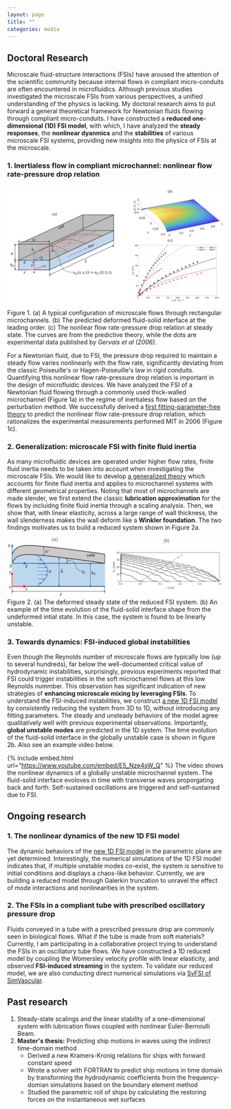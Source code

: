 ```yaml
---
layout: page
title: ""
categories: media
---
```


## Doctoral Research

Microscale fluid-structure interactions (FSIs) have aroused the attention of the scientific community because internal flows in compliant micro-conduits are 
often encountered in microfluidics. Although previous studies investigated the microscale FSIs from various perspectives, a unified understanding of the physics is lacking. My doctoral research aims to put forward a general theoretical framework for Newtonian fluids flowing through compliant micro-conduits. I have constructed a 
**reduced one-dimensional (1D) FSI model**, with which, I have analyzed the **steady responses**, the **nonlinear dyanmics** and the **stabilities** of various 
microscale FSI systems, providing new insights into the physics of FSIs at the microscale.    

### 1. Inertialess flow in compliant microchannel: nonlinear flow rate-pressure drop relation

![](/assets/research-fig1.png)Figure 1. (a) A typical configuration of microscale flows through rectangular microchannels. (b) The predicted deformed fluid-solid interface at the leading order. (c) The nonliear flow rate-pressure drop relation at steady state. The curves are from the predictive theory, while the dots are experimental data published by *Gervais et al (2006)*.

For a Newtonian fluid, due to FSI, the pressure drop required to maintain a steady flow varies nonlinearly with the flow rate, significantly deviating from the classic Poiseuille's or Hagen-Poiseuille's law in rigid conduits. Quantifying this nonlinear flow rate-pressure drop relation is important in the design of microfluidic devices. We have analyzed the FSI of a Newtonian fluid flowing through a commonly used thick-walled microchannel (Figure 1a) in the regime of inertialess flow based on the perturbation method. We successfully derived a [first fitting-parameter-free theory](https://doi.org/10.1098/rspa.2019.0513) to predict the nonlinear flow rate-pressure drop relation, which rationalizes the experimental measurements performed MIT in 2006 (Figure 1c). 

### 2. Generalization: microscale FSI with finite fluid inertia

As many microfluidic devices are operated under higher flow rates, finite fluid inertia needs to be taken into account when investigating the microscale FSIs. We would like to develop [a generalized theory](https://aip.scitation.org/doi/10.1063/5.0062252) which accounts for finite fluid inertia and applies to microchannel systems with different geometrical properties. Noting that most of microchannels are made slender, we first extend the classic **lubrication approximation** for the flows by incluidng finite fluid inertia through a scaling analysis. Then, we show that, with linear elasticity, across a large range of wall thickness, the wall slenderness makes the wall deform like a **Winkler foundation**. The two findings motivates us to build a reduced system shown in Figure 2a. 

![](/assets/research-fig2.png)Figure 2. (a) The deformed steady state of the reduced FSI system. (b) An example of the time evolution of the fluid-solid interface shape from the undeformed intial state. In this case, the system is found to be linearly unstable. 

### 3. Towards dynamics: FSI-induced global instabilities

Even though the Reynolds number of microscale flows are typically low (up to several hundreds), far below the well-documented critical value of hydrodynamic instabilities, surprisingly, previous experiments reported that FSI could trigger instabilities in the soft microchannel flows at this low Reynolds nummber. This observation has significant indication of new strategies of **enhancing microscale mixing by leveraging FSIs**. To understand the FSI-induced instabilities,  we construct [a new 1D FSI model](https://arxiv.org/abs/2202.11704) by consistently reducing the system from 3D to 1D, without introducing any fitting parameters. The steady and unsteady behaviors of the model agree qualitatively well with previous experimental observations. Importantly, **global unstable modes** are predicted in the 1D system. The time evolution of the fluid-solid interface in the globally unstable case is shown in figure 2b. Also see an example video below. 

{% include embed.html url="https://www.youtube.com/embed/E5_Nze4sW_Q" %} The video shows the nonlinear dynamics of a globally unstable microchannel system. The fluid-solid interface evoloves in time with transverse waves proporgating back and forth. Self-sustained oscillations are triggered and self-sustained due to FSI.

## Ongoing research
### 1. The nonlinear dynamics of the new 1D FSI model
The dynamic behaviors of the [new 1D FSI model](https://arxiv.org/abs/2202.11704) in the parametric plane are yet determined. Interestingly, the numerical simulations of the 1D FSI model indicates that, if multiple unstable modes co-exist, the system is sensitive to initial conditions and displays a chaos-like behavior. Currently, we are building a reduced model through Galerkin truncation to unravel the effect of mode interactions and nonlinearities in the system.

### 2. The FSIs in a compliant tube with prescribed oscillatory pressure drop 
Fluids conveyed in a tube with a prescribed pressure drop are commonly seen in biological flows. What if the tube is made from soft materials? Currently, I am participating in a collaborative project trying to understand the FSIs in an oscillatory tube flows. We have constructed a 1D reduced model by coupling the Womersley velocity profile with linear elasticity, and observed **FSI-induced streaming** in the system. To validate our reduced model, we are also conducting direct numerical simulations via [SvFSI of SimVascular](https://simvascular.github.io/docssvFSI.html).

## Past research

1. Steady-state scalings and the linear stability of a one-dimensional system with lubrication flows coupled with nonlinear Euler-Bernoulli Beam.
2. **Master's thesis:** Predicting ship motions in waves using the indirect time-domain method
   - Derived a new Kramers-Kronig relations for ships with forward constant speed
   - Wrote a solver with FORTRAN to predict ship motions in time domain by transforming the hydrodynamic coefficients from the frequency-domian simulations based on the boundary element method
   - Studied the parametric roll of ships by calculating the restoring forces on the instantaneous wet surfaces
   
